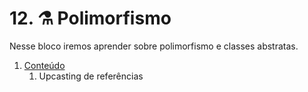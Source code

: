 # 12. ⚗️ Polimorfismo

Nesse bloco iremos aprender sobre polimorfismo e classes abstratas.

1. [Conteúdo](./01-conteudo/README.md)
   1. Upcasting de referências